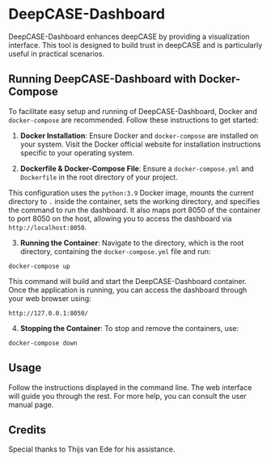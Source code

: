 
# DeepCASE-Dashboard

DeepCASE-Dashboard enhances deepCASE by providing a visualization interface. This tool is designed to build trust in deepCASE and is particularly useful in practical scenarios.

## Running DeepCASE-Dashboard with Docker-Compose

To facilitate easy setup and running of DeepCASE-Dashboard, Docker and `docker-compose` are recommended. Follow these instructions to get started:

1. **Docker Installation**: Ensure Docker and `docker-compose` are installed on your system. Visit the Docker official website for installation instructions specific to your operating system.

2. **Dockerfile & Docker-Compose File**: Ensure a `docker-compose.yml` and `Dockerfile` in the root directory of your project.

This configuration uses the `python:3.9` Docker image, mounts the current directory to `.` inside the container, sets the working directory, and specifies the command to run the dashboard. It also maps port 8050 of the container to port 8050 on the host, allowing you to access the dashboard via `http://localhost:8050`.

3. **Running the Container**: Navigate to the directory, which is the root directory, containing the `docker-compose.yml` file and run:

```
docker-compose up
```

This command will build and start the DeepCASE-Dashboard container. Once the application is running, you can access the dashboard through your web browser using:
```
http://127.0.0.1:8050/
```

4. **Stopping the Container**: To stop and remove the containers, use:

```
docker-compose down
```

## Usage

Follow the instructions displayed in the command line. The web interface will guide you through the rest. For more help, you can consult the user manual page. 

## Credits
Special thanks to Thijs van Ede for his assistance.

